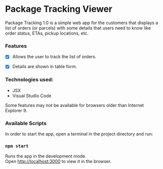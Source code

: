 
# Package Tracking Viewer

Package Tracking 1.0 is a simple web app for the customers that displays a list of orders (or parcels) with some details that users need to know like order status, ETAs, pickup locations, etc.

### Features

- [x] Allows the user to track the list of orders.
- [x] Details are shown in table form.



### Technologies used:

- JSX
- Visual Studio Code


Some features may not be available for browsers older than Internet Explorer 9.


### Available Scripts

In order to start the app, open a terminal in the project directory and run:

### `npm start`

Runs the app in the development mode.\
Open [http://localhost:3000](http://localhost:3000) to view it in the browser.

